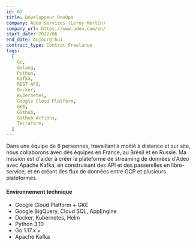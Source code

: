```yaml
---
id: 07
title: Développeur DevOps
company: Adeo Services (Leroy Merlin)
company_url: https://www.adeo.com/en/
start_date: 2022/06
end_date: Aujourd'hui
contract_type: Contrat Freelance
tags:
  [
    Go,
    Golang,
    Python,
    Kafka,
    REST API,
    Docker,
    Kubernetes,
    Google Cloud Platform,
    GKE,
    Github, 
    Github Actions,
    Terraform,
  ]
---
```


Dans une équipe de 6 personnes, travaillant à moitié à distance et sur site, nous collaborons avec des équipes en France, au Brésil et en Russie. Ma mission est d'aider à créer la plateforme de streaming de données d'Adeo avec Apache Kafka, en construisant des API et des passerelles en libre-service, et en créant des flux de données entre GCP et plusieurs plateformes.

#### Environnement technique

- Google Cloud Platform + GKE
- Google BigQuery, Cloud SQL, AppEngine
- Docker, Kubernetes, Helm
- Python 3.10
- Go 1.17.x +
- Apache Kafka
